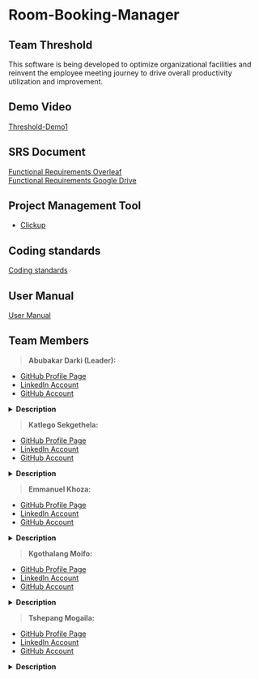 # Room-Booking-Manager
## Team Threshold
This software is being developed to optimize organizational facilities and reinvent the employee meeting journey to drive overall productivity utilization and improvement. 

## Demo Video
<a href="https://drive.google.com/file/d/1CGxY2X6Tl_v756sPZwsO1dVit0Fvkuw8/view?usp=sharing ">Threshold-Demo1</a>

 ## SRS Document
<a href="https://www.overleaf.com/read/gjhpfhgkwpbh">Functional Requirements Overleaf</a><br>
<a href="https://drive.google.com/file/d/16A_46CrvaJnDazlCYjJsJ8I7q8vuzfLw/view?usp=sharing">Functional Requirements Google Drive</a>
## Project Management Tool
* <a href="https://app.clickup.com/2545184/home/landing">Clickup</a>

## Coding standards
<a href="https://www.overleaf.com/read/jtvmjkckkqcq"> Coding standards </a><br>

## User Manual
<a href=""> User Manual </a><br>

## Team Members
> <b>Abubakar Darki (Leader): </b> <br>
 * <a href="https://abu-22.github.io/"> GitHub  Profile  Page</a><br>
 * <a href="https://www.linkedin.com/in/abubakar-darki-7567781a9/"> LinkedIn  Account </a><br>
 * <a href="https://github.com/Abu-22"> GitHub  Account </a><br>
 <details>
  <summary><b>Description</b></summary>
 </details>
 
> <b>Katlego Sekgethela: </b> <br>
 * <a href="https://katlegokt38.github.io/"> GitHub  Profile  Page</a><br>
 * <a href="https://www.linkedin.com/in/katlego-sekgethela-a751a31a5"> LinkedIn  Account </a><br>
 * <a href="https://github.com/Katlegokt38"> GitHub  Account </a><br>
 <details>
  <summary><b>Description</b></summary>
 </details>
 
> <b>Emmanuel Khoza: </b> <br>
 * <a href=""> GitHub  Profile  Page</a><br>
 * <a href=""> LinkedIn  Account </a><br>
 * <a href=""> GitHub  Account </a><br>
 <details>
  <summary><b>Description</b></summary>
 </details>
 
> <b>Kgothalang Moifo: </b> <br>
 * <a href="https://kg-3rd.github.io/kg-3rd.github.io./"> GitHub  Profile  Page</a><br>
 * <a href="https://www.linkedin.com/in/kgothalang-moifo-0a773b1a9"> LinkedIn  Account </a><br>
 * <a href="https://github.com/kg-3rd"> GitHub  Account </a><br>
 <details>
  <summary><b>Description</b></summary>
 </details>
 
> <b>Tshepang Mogaila: </b> <br>
 * <a href="https://teeldinho.github.io"> GitHub  Profile  Page</a><br>
 * <a href="https://www.linkedin.com/in/mr-tshepang-mogaila"> LinkedIn  Account </a><br>
 * <a href="https://github.com/teeldinho"> GitHub  Account </a><br>
 <details>
  <summary><b>Description</b></summary>
 </details>
 
